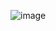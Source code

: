 ![image](https://github.com/emanuelsacoman/Calculadora-em-JS/assets/63565495/a828015c-ba49-42a5-8bcf-6b8f8479c276)
